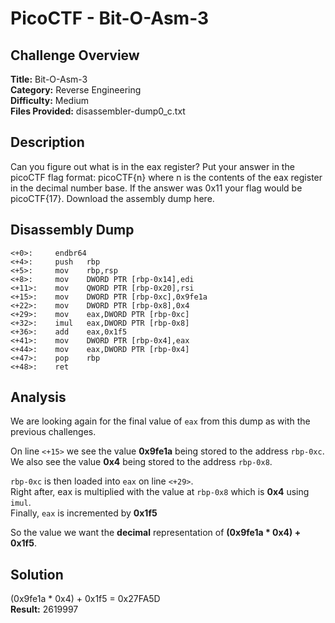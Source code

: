 # PicoCTF - Bit-O-Asm-3

## Challenge Overview
**Title:** Bit-O-Asm-3  
**Category:** Reverse Engineering  
**Difficulty:** Medium  
**Files Provided:** disassembler-dump0_c.txt

## Description
Can you figure out what is in the eax register? Put your answer in the picoCTF flag format: picoCTF{n} where n is the contents of the eax register in the decimal number base. If the answer was 0x11 your flag would be picoCTF{17}. Download the assembly dump here.

## Disassembly Dump
```
<+0>:     endbr64 
<+4>:     push   rbp
<+5>:     mov    rbp,rsp
<+8>:     mov    DWORD PTR [rbp-0x14],edi
<+11>:    mov    QWORD PTR [rbp-0x20],rsi
<+15>:    mov    DWORD PTR [rbp-0xc],0x9fe1a
<+22>:    mov    DWORD PTR [rbp-0x8],0x4
<+29>:    mov    eax,DWORD PTR [rbp-0xc]
<+32>:    imul   eax,DWORD PTR [rbp-0x8]
<+36>:    add    eax,0x1f5
<+41>:    mov    DWORD PTR [rbp-0x4],eax
<+44>:    mov    eax,DWORD PTR [rbp-0x4]
<+47>:    pop    rbp
<+48>:    ret
```

## Analysis
We are looking again for the final value of `eax` from this dump as with the previous challenges.

On line `<+15>` we see the value **0x9fe1a** being stored to the address `rbp-0xc`.  
We also see the value **0x4** being stored to the address `rbp-0x8`.  

`rbp-0xc` is then loaded into `eax` on line `<+29>`.  
Right after, eax is multiplied with the value at `rbp-0x8` which is **0x4** using `imul`.  
Finally, `eax` is incremented by **0x1f5**

So the value we want the **decimal** representation of **(0x9fe1a * 0x4) + 0x1f5**.

## Solution
(0x9fe1a * 0x4) + 0x1f5 = 0x27FA5D  
**Result:** 2619997